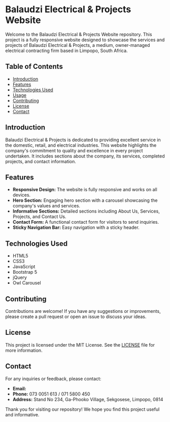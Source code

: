 # Balaudzi Electrical & Projects Website

Welcome to the Balaudzi Electrical & Projects Website repository. This project is a fully responsive website designed to showcase the services and projects of Balaudzi Electrical & Projects, a medium, owner-managed electrical contracting firm based in Limpopo, South Africa.

## Table of Contents

- [Introduction](#introduction)
- [Features](#features)
- [Technologies Used](#technologies-used)
- [Usage](#usage)
- [Contributing](#contributing)
- [License](#license)
- [Contact](#contact)

## Introduction

Balaudzi Electrical & Projects is dedicated to providing excellent service in the domestic, retail, and electrical industries. This website highlights the company's commitment to quality and excellence in every project undertaken. It includes sections about the company, its services, completed projects, and contact information.

## Features

- **Responsive Design:** The website is fully responsive and works on all devices.
- **Hero Section:** Engaging hero section with a carousel showcasing the company's values and services.
- **Informative Sections:** Detailed sections including About Us, Services, Projects, and Contact Us.
- **Contact Form:** A functional contact form for visitors to send inquiries.
- **Sticky Navigation Bar:** Easy navigation with a sticky header.

## Technologies Used

- HTML5
- CSS3
- JavaScript
- Bootstrap 5
- jQuery
- Owl Carousel


## Contributing

Contributions are welcome! If you have any suggestions or improvements, please create a pull request or open an issue to discuss your ideas.

## License

This project is licensed under the MIT License. See the [LICENSE](LICENSE) file for more information.

## Contact

For any inquiries or feedback, please contact:

- **Email:** 
- **Phone:** 073 0051 613 / 071 5800 450
- **Address:** Stand No 234, Ga-Phooko Village, Sekgosese, Limpopo, 0814

Thank you for visiting our repository! We hope you find this project useful and informative.
